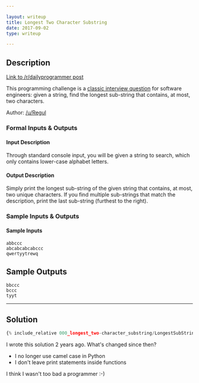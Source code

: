 ```yaml
---

layout: writeup
title: Longest Two Character Substring
date: 2017-09-02 
type: writeup

---
```


## Description

[Link to /r/dailyprogrammer post](https://www.reddit.com/r/dailyprogrammer/comments/1g0tw1/easy_longest_twocharacter_substring/)

This programming challenge is a [classic interview question](http://en.wikipedia.org/wiki/Longest_common_substring_problem) for software engineers: given a string, find the longest sub-string that contains, at most, two characters.

Author: [/u/Regul](https://old.reddit.com/u/Regul)

### Formal Inputs & Outputs

#### Input Description

Through standard console input, you will be given a string to search, which only contains lower-case alphabet letters.

#### Output Description

Simply print the longest sub-string of the given string that contains, at most, two unique characters. If you find multiple sub-strings that match the description, print the last sub-string (furthest to the right).

### Sample Inputs & Outputs

#### Sample Inputs

```plain
abbccc
abcabcabcabccc
qwertyytrewq
```

## Sample Outputs

```plain
bbccc
bccc
tyyt
```

----

## Solution

```python
{% include_relative 000_longest_two-character_substring/LongestSubString00.py %}
```

I wrote this solution 2 years ago. What's changed since then?

- I no longer use camel case in Python
- I don't leave print statements inside functions

I think I wasn't too bad a programmer :-)
